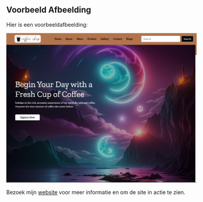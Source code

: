 ## Voorbeeld Afbeelding

Hier is een voorbeeldafbeelding:

![Voorbeeld Afbeelding](images/mockup.png)

Bezoek mijn [website](https://portfolio-project-coffee-shop.vercel.app/) voor meer informatie en om de site in actie te zien.
